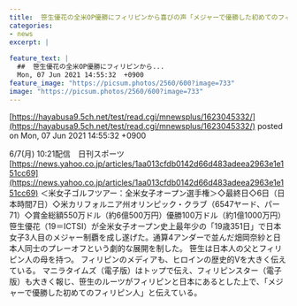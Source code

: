 ```yaml
---
title:  笹生優花の全米OP優勝にフィリピンから喜びの声「メジャーで優勝した初めてのフィリピン人」 
categories:
- news
excerpt: |
  
feature_text: |
  ##  笹生優花の全米OP優勝にフィリピンから...
  Mon, 07 Jun 2021 14:55:32  +0900
feature_image: "https://picsum.photos/2560/600?image=733"
image: "https://picsum.photos/2560/600?image=733"
---
```


[https://hayabusa9.5ch.net/test/read.cgi/mnewsplus/1623045332/](https://hayabusa9.5ch.net/test/read.cgi/mnewsplus/1623045332/)
posted on Mon, 07 Jun 2021 14:55:32  +0900

<!--more-->

6/7(月) 10:21配信　日刊スポーツ [https://news.yahoo.co.jp/articles/1aa013cfdb0142d66d483adeea2963e1e151cc69](https://news.yahoo.co.jp/articles/1aa013cfdb0142d66d483adeea2963e1e151cc69) ＜米女子ゴルフツアー：全米女子オープン選手権＞◇最終日◇6日（日本時間7日）◇米カリフォルニア州オリンピック・クラブ（6547ヤード、パー71）◇賞金総額550万ドル（約6億500万円）優勝100万ドル（約1億1000万円） 笹生優花（19＝ICTSI）が全米女子オープン史上最年少の「19歳351日」で日本女子3人目のメジャー制覇を成し遂げた。通算4アンダーで並んだ畑岡奈紗と日本人同士のプレーオフという劇的な展開を制した。 笹生は日本人の父とフィリピン人の母を持つ。 フィリピンのメディアも、ヒロインの歴史的Vを大きく伝えている。 マニラタイムズ（電子版）はトップで伝え、フィリピンスター（電子版）も大きく報じ、笹生のルーツがフィリピンと日本にあるとした上で、「メジャーで優勝した初めてのフィリピン人」と伝えている。
